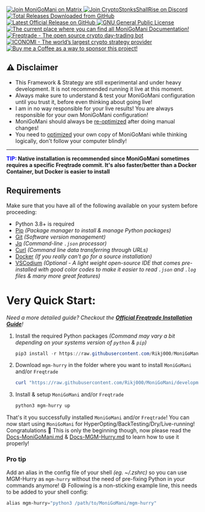 <p align="left">
    <a href="https://matrix.to/#/+moni-go-mani:matrix.org">
        <img src="https://img.shields.io/matrix/MoniGoMani-Testing:matrix.org?label=Matrix%20Community&logo=matrix" alt="Join MoniGoMani on Matrix">
    </a> <a href="https://discord.gg/xFZ9bB6vEz">
        <img src="https://img.shields.io/discord/819237123009150977?label=Discord%20Server&logo=discord" alt="Join CryptoStonksShallRise on Discord">
    </a> <a href="https://github.com/Rikj000/MoniGoMani/releases">
        <img src="https://img.shields.io/github/downloads/Rikj000/MoniGoMani/total?label=Total%20Downloads&logo=github" alt="Total Releases Downloaded from GitHub">
    </a> <a href="https://github.com/Rikj000/MoniGoMani/releases/latest">
        <img src="https://img.shields.io/github/v/release/Rikj000/MoniGoMani?include_prereleases&label=Latest%20Release&logo=github" alt="Latest Official Release on GitHub">
    </a> <a href="https://github.com/Rikj000/MoniGoMani/blob/main/LICENSE">
        <img src="https://img.shields.io/github/license/Rikj000/MoniGoMani?label=License&logo=gnu" alt="GNU General Public License">
    </a> <a href="https://github.com/Rikj000/MoniGoMani/wiki">
        <img src="https://img.shields.io/badge/Docs-MoniGoMani-blue?logo=libreoffice&logoColor=white" alt="The current place where you can find all MoniGoMani Documentation!">
    </a> <a href="https://www.freqtrade.io/en/latest/">
        <img src="https://img.shields.io/badge/Trading%20Bot-Freqtrade-blue?logo=probot&logoColor=white" alt="Freqtrade - The open source crypto day-trading bot">
    </a> <a href="https://www.iconomi.com/register?ref=JdFzz">
        <img src="https://img.shields.io/badge/Join-ICONOMI-blue?logo=bitcoin&logoColor=white" alt="ICONOMI - The world’s largest crypto strategy provider">
    </a> <a href="https://www.buymeacoffee.com/Rikj000">
        <img src="https://img.shields.io/badge/-Buy%20me%20a%20Coffee!-FFDD00?logo=buy-me-a-coffee&logoColor=black" alt="Buy me a Coffee as a way to sponsor this project!">
    </a>
</p>

## ⚠️ Disclaimer
 - This Framework & Strategy are still experimental and under heavy development. It is not recommended running it live at this moment.
 - Always make sure to understand & test your MoniGoMani configuration until you trust it, before even thinking about going live!
 - I am in no way responsible for your live results! You are always responsible for your own MoniGoMani configuration!
 - MoniGoMani should always be [re-optimized](https://github.com/Rikj000/MoniGoMani/blob/main/Documentation/Docs-MoniGoMani.md#how-to-optimize-monigomani) after doing manual changes!
 - You need to [optimized](https://github.com/Rikj000/MoniGoMani/blob/main/Documentation/Docs-MoniGoMani.md#how-to-optimize-monigomani) your own copy of MoniGoMani while thinking logically, don't follow your computer blindly!
<hr>
   
**<span style="color:blue">TIP:</span> Native installation is recommended since MoniGoMani sometimes requires a specific Freqtrade commit. It's also faster/better than a Docker Container, but Docker is easier to install**   

## Requirements
Make sure that you have all of the following available on your system before proceeding:
- Python 3.8+ is required
- [Pip](https://pypi.org/project/pip/) *(Package manager to install & manage Python packages)*
- [Git](https://git-scm.com/downloads) *(Software version management)*
- [Jq](https://stedolan.github.io/jq/) *(Command-line `.json` processor)*
- [Curl](https://curl.se/) *(Command line data transferring through URLs)*
- [Docker](https://www.docker.com/get-started) *(If you really can't go for a source installation)*
- [VSCodium](https://vscodium.com/) *(Optional - A light weight open-source IDE that comes pre-installed with good color codes to make it easier to read `.json` and `.log` files & many more great features)*

# Very Quick Start:
*Need a more detailed guide? Checkout the [**Official Freqtrade Installation Guide**](https://www.freqtrade.io/en/latest/installation/)!*    


1) Install the required Python packages
    *(Command may vary a bit depending on your systems version of `python` & `pip`)*
    ```powershell
    pip3 install -r https://raw.githubusercontent.com/Rikj000/MoniGoMani/development/requirements.txt
    ```
2) Download `mgm-hurry` in the folder where you want to install `MoniGoMani` and/or `Freqtrade`
    ```powershell
    curl "https://raw.githubusercontent.com/Rikj000/MoniGoMani/development/mgm-hurry" --output "mgm-hurry"
    ```
3) Install & setup `MoniGoMani` and/or `Freqtrade`
    ```powershell
    python3 mgm-hurry up
    ```

That's it you successfully installed `MoniGoMani` and/or `Freqtrade`!
You can now start using `MoniGoMani` for HyperOpting/BackTesting/Dry/Live-running! Congratulations :tada:
This is only the beginning though, now please read the [Docs-MoniGoMani.md](https://github.com/Rikj000/MoniGoMani/blob/development/Documentation/Docs-MoniGoMani.md) & [Docs-MGM-Hurry.md](https://github.com/Rikj000/MoniGoMani/blob/development/Documentation/Docs-MGM-Hurry.md) to learn how to use it properly!

### Pro tip
Add an alias in the config file of your shell *(eg. ~/.zshrc)* so you can use MGM-Hurry as `mgm-hurry` without the need of pre-fixing Python in your commands anymore! :smile:
Following is a non-sticking example line, this needs to be added to your shell config:
```powershell
alias mgm-hurry="python3 /path/to/MoniGoMani/mgm-hurry"
```